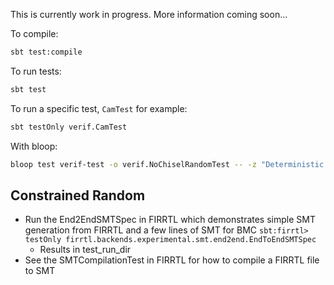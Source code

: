 This is currently work in progress. More information coming soon...

To compile:
```bash
sbt test:compile
```

To run tests:
```bash
sbt test
```

To run a specific test, `CamTest` for example:
```bash
sbt testOnly verif.CamTest
```

With bloop:
```bash
bloop test verif-test -o verif.NoChiselRandomTest -- -z "Deterministic Testing"
```

## Constrained Random

- Run the End2EndSMTSpec in FIRRTL which demonstrates simple SMT generation from FIRRTL and a few lines of SMT for BMC
    `sbt:firrtl> testOnly firrtl.backends.experimental.smt.end2end.EndToEndSMTSpec`
    - Results in test_run_dir
- See the SMTCompilationTest in FIRRTL for how to compile a FIRRTL file to SMT
